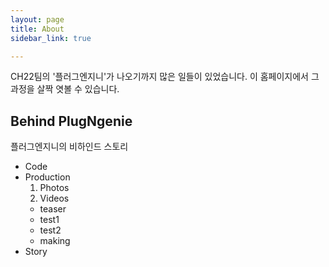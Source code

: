 ```yaml
---
layout: page
title: About
sidebar_link: true

---
```

<p class="message">
  CH22팀의 '플러그엔지니'가 나오기까지 많은 일들이 있었습니다. 
이 홈페이지에서 그 과정을 살짝 엿볼 수 있습니다.
</p>


## Behind PlugNgenie
플러그엔지니의 비하인드 스토리

* Code
* Production
  1. Photos
  2. Videos
    * teaser
    * test1
    * test2
    * making
* Story


